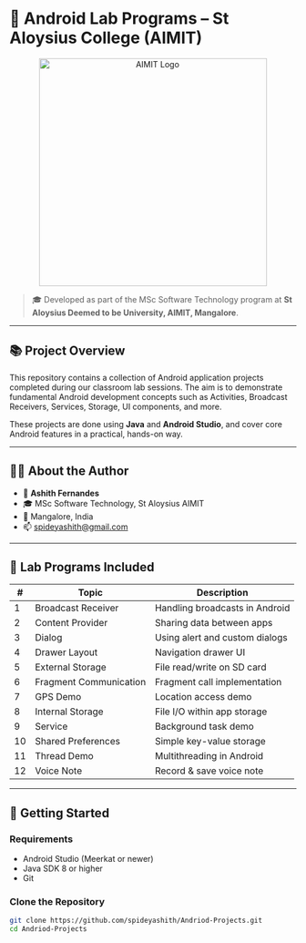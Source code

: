 
# 📱 Android Lab Programs – St Aloysius College (AIMIT)
<p align="center">
  <img src="https://raw.githubusercontent.com/spideyashith/angularapp/refs/heads/master/aimit-logo.webp" alt="AIMIT Logo" width="400"/>
</p>

> 🎓 Developed as part of the MSc Software Technology program at **St Aloysius Deemed to be University, AIMIT, Mangalore**.

---

## 📚 Project Overview

This repository contains a collection of Android application projects completed during our classroom lab sessions. The aim is to demonstrate fundamental Android development concepts such as Activities, Broadcast Receivers, Services, Storage, UI components, and more.

These projects are done using **Java** and **Android Studio**, and cover core Android features in a practical, hands-on way.

---

## 🧑‍🎓 About the Author

- 👤 **Ashith Fernandes**
- 🎓 MSc Software Technology, St Aloysius AIMIT
- 📍 Mangalore, India
- 📫 [spideyashith@gmail.com](mailto:spideyashith@gmail.com)

---

## 📂 Lab Programs Included

| # | Topic                        | Description                      |
|---|-----------------------------|----------------------------------|
| 1 | Broadcast Receiver          | Handling broadcasts in Android   |
| 2 | Content Provider            | Sharing data between apps        |
| 3 | Dialog                     | Using alert and custom dialogs   |
| 4 | Drawer Layout               | Navigation drawer UI             |
| 5 | External Storage            | File read/write on SD card       |
| 6 | Fragment Communication      | Fragment call implementation     |
| 7 | GPS Demo                    | Location access demo             |
| 8 | Internal Storage            | File I/O within app storage      |
| 9 | Service                     | Background task demo             |
| 10| Shared Preferences          | Simple key-value storage         |
| 11| Thread Demo                 | Multithreading in Android        |
| 12| Voice Note                  | Record & save voice note         |

---

## 🚀 Getting Started

### Requirements

- Android Studio (Meerkat or newer)
- Java SDK 8 or higher
- Git

### Clone the Repository

```bash
git clone https://github.com/spideyashith/Andriod-Projects.git
cd Andriod-Projects


